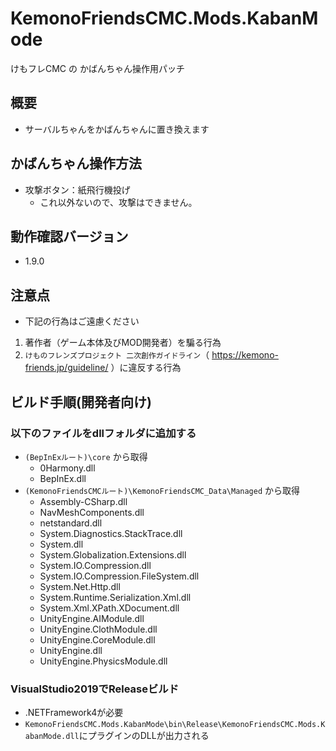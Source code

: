 # KemonoFriendsCMC.Mods.KabanMode

けもフレCMC の かばんちゃん操作用パッチ

## 概要

* サーバルちゃんをかばんちゃんに置き換えます

## かばんちゃん操作方法

* 攻撃ボタン：紙飛行機投げ
  * これ以外ないので、攻撃はできません。

## 動作確認バージョン

* 1.9.0

## 注意点

* 下記の行為はご遠慮ください
1. 著作者（ゲーム本体及びMOD開発者）を騙る行為
2. `けものフレンズプロジェクト 二次創作ガイドライン`（ https://kemono-friends.jp/guideline/ ）に違反する行為

## ビルド手順(開発者向け)

### 以下のファイルをdllフォルダに追加する

* `(BepInExルート)\core` から取得
  * 0Harmony.dll
  * BepInEx.dll
* `(KemonoFriendsCMCルート)\KemonoFriendsCMC_Data\Managed` から取得
  * Assembly-CSharp.dll
  * NavMeshComponents.dll
  * netstandard.dll
  * System.Diagnostics.StackTrace.dll
  * System.dll
  * System.Globalization.Extensions.dll
  * System.IO.Compression.dll
  * System.IO.Compression.FileSystem.dll
  * System.Net.Http.dll
  * System.Runtime.Serialization.Xml.dll
  * System.Xml.XPath.XDocument.dll
  * UnityEngine.AIModule.dll
  * UnityEngine.ClothModule.dll
  * UnityEngine.CoreModule.dll
  * UnityEngine.dll
  * UnityEngine.PhysicsModule.dll

### VisualStudio2019でReleaseビルド

* .NETFramework4が必要
* `KemonoFriendsCMC.Mods.KabanMode\bin\Release\KemonoFriendsCMC.Mods.KabanMode.dll`にプラグインのDLLが出力される